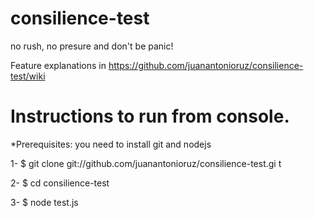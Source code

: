 consilience-test
================

no rush, no presure and don't be panic!

Feature explanations in 
https://github.com/juanantonioruz/consilience-test/wiki 


Instructions to run from console. 
========================

*Prerequisites: you need to install git and nodejs

1- $ git clone git://github.com/juanantonioruz/consilience-test.gi t

2- $ cd consilience-test

3- $ node test.js


